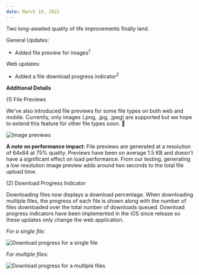 ```yaml
---
date: March 10, 2021
---
```


Two long-awaited quality of life improvements finally land.

General Updates:

- Added file preview for images<sup>1</sup>

Web updates:

- Added a file download progress indicator<sup>2</sup>

**Additional Details**

(1) File Previews

We've also introduced file previews for some file types on both web and mobile. Currently, only images (.png, .jpg, .jpeg) are supported but we hope to extend this feature for other file types soon. 🤞

![Image previews](/images/changelog/3.3/image-previews.jpg)

**A note on performance impact:** File previews are generated at a resolution of 64x64 at 75% quality. Previews have been on average 1.5 KB and doesn't have a significant effect on load performance. From our testing, generating a low resolution image preview adds around two seconds to the total file upload time.

(2) Download Progress Indicator

Downloading files now displays a download percentage. When downloading multiple files, the progress of each file is shown along with the number of files downloaded over the total number of downloads queued. Download progress indicators have been implemented in the iOS since release so these updates only change the web application.

_For a single file:_

![Download progress for a single file](/images/changelog/3.3/download-progress-single.gif)

_For multiple files:_

![Download progress for a multiple files](/images/changelog/3.3/download-progress-many.gif)
